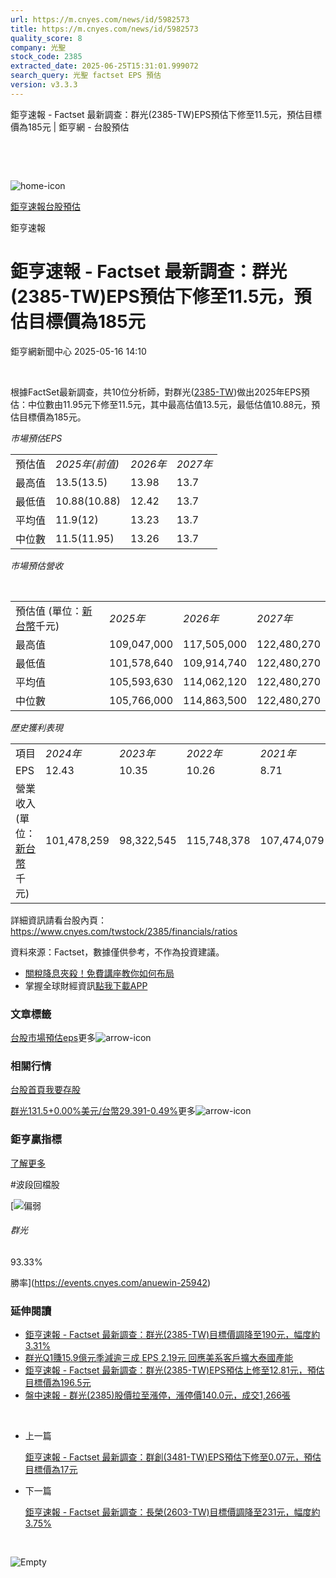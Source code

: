 ```yaml
---
url: https://m.cnyes.com/news/id/5982573
title: https://m.cnyes.com/news/id/5982573
quality_score: 8
company: 光聖
stock_code: 2385
extracted_date: 2025-06-25T15:31:01.999072
search_query: 光聖 factset EPS 預估
version: v3.3.3
---
```


鉅亨速報 - Factset 最新調查：群光(2385-TW)EPS預估下修至11.5元，預估目標價為185元 | 鉅亨網 - 台股預估

‌

‌

![home-icon](/assets/icons/breadCrumb/symbol-icon-home.svg)

[鉅亨速報](/news/cat/anue_live)[台股預估](/news/cat/tw_forecast)

鉅亨速報

# 鉅亨速報 - Factset 最新調查：群光(2385-TW)EPS預估下修至11.5元，預估目標價為185元

鉅亨網新聞中心 2025-05-16 14:10

‌

根據FactSet最新調查，共10位分析師，對群光([2385-TW](https://www.cnyes.com/twstock/2385))做出2025年EPS預估：中位數由11.95元下修至11.5元，其中最高估值13.5元，最低估值10.88元，預估目標價為185元。

*市場預估EPS*

|  |  |  |  |
| --- | --- | --- | --- |
| 預估值 | *2025年(前值)* | *2026年* | *2027年* |
| 最高值 | 13.5(13.5) | 13.98 | 13.7 |
| 最低值 | 10.88(10.88) | 12.42 | 13.7 |
| 平均值 | 11.9(12) | 13.23 | 13.7 |
| 中位數 | 11.5(11.95) | 13.26 | 13.7 |

*市場預估營收*

‌

|  |  |  |  |
| --- | --- | --- | --- |
| 預估值 (單位：[新台幣](https://invest.cnyes.com/forex/detail/usdtwd)千元) | *2025年* | *2026年* | *2027年* |
| 最高值 | 109,047,000 | 117,505,000 | 122,480,270 |
| 最低值 | 101,578,640 | 109,914,740 | 122,480,270 |
| 平均值 | 105,593,630 | 114,062,120 | 122,480,270 |
| 中位數 | 105,766,000 | 114,863,500 | 122,480,270 |

*歷史獲利表現*

|  |  |  |  |  |
| --- | --- | --- | --- | --- |
| 項目 | *2024年* | *2023年* | *2022年* | *2021年* |
| EPS | 12.43 | 10.35 | 10.26 | 8.71 |
| 營業收入 (單位：[新台幣](https://invest.cnyes.com/forex/detail/usdtwd)千元) | 101,478,259 | 98,322,545 | 115,748,378 | 107,474,079 |

詳細資訊請看台股內頁：  
<https://www.cnyes.com/twstock/2385/financials/ratios>

資料來源：Factset，數據僅供參考，不作為投資建議。

* [關稅降息夾殺！免費講座教你如何布局](https://www.rsc.com.tw/Cnyes_RSC/SeminarBooking2025InvestmentOutlook.aspx?utm_source=anue&utm_medium=usstocks_end)
* 掌握全球財經資訊[點我下載APP](http://www.cnyes.com/app/?utm_source=mweb&utm_medium=HamMenuBanner&utm_campaign=fixed&utm_content=entr)

### 文章標籤

[台股](https://news.cnyes.com/tag/台股 "台股")[市場預估](https://news.cnyes.com/tag/市場預估 "市場預估")[eps](https://news.cnyes.com/tag/eps "eps")更多![arrow-icon](/assets/icons/arrows/arrow-down.svg)

### 相關行情

[台股首頁](https://www.cnyes.com/twstock)[我要存股](https://supr.link/8OHaU)

[群光131.5+0.00%](https://www.cnyes.com/twstock/2385)[美元/台幣29.391-0.49%](https://invest.cnyes.com/forex/detail/USDTWD)更多![arrow-icon](/assets/icons/arrows/arrow-down.svg)

### 鉅亨贏指標

[了解更多](https://events.cnyes.com/anuewin-25942)

#波段回檔股

[![偏弱](/assets/icons/win-indicator/short.svg)

###### 群光

93.33%

勝率](https://events.cnyes.com/anuewin-25942)

### 延伸閱讀

* [鉅亨速報 - Factset 最新調查：群光(2385-TW)目標價調降至190元，幅度約3.31%](/news/id/5966353)
* [群光Q1賺15.9億元季減逾三成 EPS 2.19元 回應美系客戶擴大泰國產能](/news/id/5965050)
* [鉅亨速報 - Factset 最新調查：群光(2385-TW)EPS預估上修至12.81元，預估目標價為196.5元](/news/id/5957160)
* [盤中速報 - 群光(2385)股價拉至漲停，漲停價140.0元，成交1,266張](/news/id/5932513)

‌

* 上一篇

  [鉅亨速報 - Factset 最新調查：群創(3481-TW)EPS預估下修至0.07元，預估目標價為17元](/news/id/5982785)
* 下一篇

  [鉅亨速報 - Factset 最新調查：長榮(2603-TW)目標價調降至231元，幅度約3.75%](/news/id/5982458)

‌

![Empty](/assets/icons/skeleton/empty-image.svg)

‌